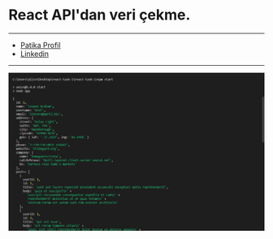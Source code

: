 # React API'dan veri çekme.

---

-  [Patika Profil](https://app.patika.dev/alicnblt)
-  [Linkedin](https://www.linkedin.com/in/ali-canbolat/)

---

![Image](/assets/react-api.jpg)